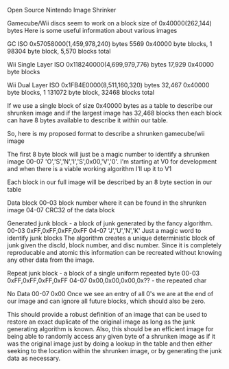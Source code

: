 Open Source Nintendo Image Shrinker

Gamecube/Wii discs seem to work on a block size of 0x40000(262,144) bytes
Here is some useful information about various images

GC ISO 0x57058000(1,459,978,240) bytes
5569 0x40000 byte blocks, 1 98304 byte block, 5,570 blocks total

Wii Single Layer ISO 0x118240000(4,699,979,776) bytes
17,929 0x40000 byte blocks

Wii Dual Layer ISO 0x1FB4E0000(8,511,160,320) bytes
32,467 0x40000 byte blocks, 1 131072 byte block, 32468 blocks total

If we use a single block of size 0x40000 bytes as a table to describe our shrunken image and if the largest image has 32,468 blocks then each block can have 8 bytes available to describe it within our table.

So, here is my proposed format to describe a shrunken gamecube/wii image

The first 8 byte block will just be a magic number to identify a shrunken image
00-07 'O','S','N','I','S',0x00,'V','0'.  I'm starting at V0 for development and when there is a viable working algorithm I'll up it to V1

Each block in our full image will be described by an 8 byte section in our table

Data block
00-03 block number where it can be found in the shrunken image
04-07 CRC32 of the data block

Generated junk block - a block of junk generated by the fancy algorithm.
00-03 0xFF,0xFF,0xFF,0xFF
04-07 'J','U','N','K'  Just a magic word to identify junk blocks
The algorithm creates a unique deterministic block of junk given the discId, block number, and disc number.  Since it is completely reproducable and atomic this information can be recreated without knowing any other data from the image.

Repeat junk block - a block of a single uniform repeated byte
00-03 0xFF,0xFF,0xFF,0xFF
04-07 0x00,0x00,0x00,0x?? - the repeated char

No Data
00-07 0x00
Once we see an entry of all 0's we are at the end of our image and can ignore all future blocks, which should also be zero.

This should provide a robust definition of an image that can be used to restore an exact duplicate of the original image as long as the junk generating algorithm is known.  Also, this should be an efficient image for being able to randomly access any given byte of a shrunken image as if it was the original image just by doing a lookup in the table and then either seeking to the location within the shrunken image, or by generating the junk data as necessary.